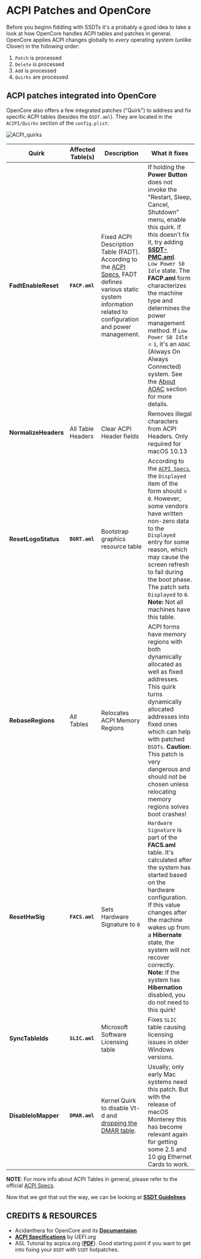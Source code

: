 # ACPI Patches and OpenCore 
Before you beginn fiddling with SSDTs it's a probably a good idea to take a look at how OpenCore handles ACPI tables and patches in general. OpenCore applies ACPI changes globally to *every* operating system (unlike Clover) in the following order:

1. `Patch` is processed
2. `Delete` is processed
3. `Add` is processed
4. `Quirks` are processed

## ACPI patches integrated into OpenCore
OpenCore also offers a few integrated patches ("Quirk") to address and fix specific ACPI tables (besides the `DSDT.aml`). They are located in the `ACIPI/Quirks` section of the `config.plist`:

![ACPI_quirks](https://user-images.githubusercontent.com/76865553/166452836-80cf06a7-3337-4a32-88b1-ac822c5fb43d.png)

Quirk               | Affected Table(s) | Description | What it fixes
--------------------|-------------------|-------------|--------------
**FadtEnableReset** | **`FACP.aml`**    |Fixed ACPI Description Table (FADT). According to the [ACPI Specs](https://uefi.org/specs/ACPI/6.4/05_ACPI_Software_Programming_Model/ACPI_Software_Programming_Model.html#fixed-acpi-description-table-fadt), FADT defines various static system information related to configuration and power management.| If holding the **Power Button** does not invoke the "Restart, Sleep, Cancel, Shutdown" menu, enable this quirk. If this doesn't fix it, try adding [**SSDT-PMC.aml**](https://github.com/5T33Z0/OC-Little-Translated/tree/main/01_Adding_missing_Devices_and_enabling_Features/PMC_Support_(SSDT-PMC)).</br> `Low Power S0 Idle` state. The **FACP.aml** form characterizes the machine type and determines the power management method. If `Low Power S0 Idle` = `1`, it's an `AOAC` (Always On Always Connected) system. See the [About AOAC](https://github.com/5T33Z0/OC-Little-Translated/tree/main/04_Fixing_Sleep_and_Wake_Issues/Fixing_AOAC_Machines) section for more details.
**NormalizeHeaders** | All Table Headers | Clear ACPI Header fields | Removes illegal characters from ACPI Headers. Only required for macOS 10.13
**ResetLogoStatus** |**`BGRT.aml`**      | Bootstrap graphics resource table | According to the [`ACPI Specs`](https://www.acpica.org/documentation), the `Displayed` item of the form should = `0`. However, some vendors have written non-zero data to the `Displayed` entry for some reason, which may cause the screen refresh to fail during the boot phase. The patch sets `Displayed` to `0`. **Note:** Not all machines have this table.
**RebaseRegions** | All Tables | Relocates ACPI Memory Regions | ACPI forms have memory regions with both dynamically allocated as well as fixed addresses. This quirk turns dynamically allocated addresses into fixed ones which can help with patched `DSDTs`. **Caution**: This patch is very dangerous and should not be chosen unless relocating memory regions solves boot crashes!
**ResetHwSig** | **`FACS.aml`**| Sets Hardware Signature to `0` | `Hardware Signature` is part of the **FACS.aml** table. It's calculated after the system has started based on the hardware configuration. If this value changes after the machine wakes up from a **Hibernate** state, the system will not recover correctly. **Note:** If the system has **Hibernation** disabled, you do not need to this quirk!
**SyncTableIds**| **`SLIC.aml`** | Microsoft Software Licensing table |Fixes `SLIC` table causing licensing issues in older Windows versions.
**DisableIoMapper** | **`DMAR.aml`** | Kernel Quirk to disable Vt-d and [dropping the DMAR table](https://github.com/5T33Z0/OC-Little-Translated/tree/main/00_About_ACPI/).| Usually, only early Mac systems need this patch. But with the release of macOS Monterey this has become relevant again for getting some 2.5 and 10 gig Ethernet Cards to work.

**NOTE**: For more info about ACPI Tables in general, please refer to the official [ACPI Specs](https://uefi.org/specs/ACPI/6.4/05_ACPI_Software_Programming_Model/ACPI_Software_Programming_Model.html#acpi-system-description-tables).

Now that we got that out the way, we can be looking at [**SSDT Guidelines**](https://github.com/5T33Z0/OC-Little-Translated/blob/main/00_ACPI/SSDT_Basics/03_SSDT_Guidelines.md)

## CREDITS & RESOURCES
- Acidanthera for OpenCore and its [**Documantaion**](https://dortania.github.io/docs/latest/Configuration.html)
- [**ACPI Specifications**](https://uefi.org/htmlspecs/ACPI_Spec_6_5_html/) by UEFI.org
- ASL Tutorial by acpica.org ([**PDF**](https://acpica.org/sites/acpica/files/asl_tutorial_v20190625.pdf)). Good starting point if you want to get into fixing your `DSDT` with `SSDT` hotpatches.

